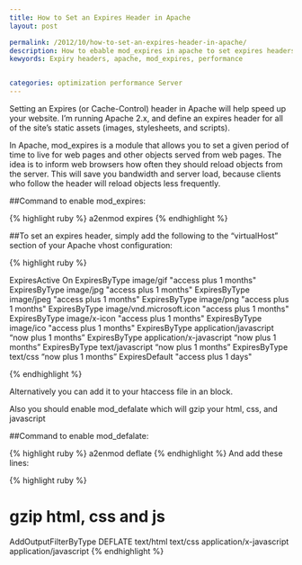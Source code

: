 ```yaml
---
title: How to Set an Expires Header in Apache
layout: post

permalink: /2012/10/how-to-set-an-expires-header-in-apache/
description: How to ebable mod_expires in apache to set expires headers in apache
kewyords: Expiry headers, apache, mod_expires, performance


categories: optimization performance Server
---
```


Setting an Expires (or Cache-Control) header in Apache will help speed up your website. I’m running Apache 2.x, and define an expires header for all of the site’s static assets (images, stylesheets, and scripts).

In Apache, mod_expires is a module that allows you to set a given period of time to live for web pages and other objects served from web pages. The idea is to inform web browsers how often they should reload objects from the server. This will save you bandwidth and server load, because clients who follow the header will reload objects less frequently.

##Command to enable mod_expires:

{% highlight ruby %}
a2enmod expires
{% endhighlight %}

##To set an expires header, simply add the following to the “virtualHost” section of your Apache vhost configuration:

{% highlight ruby %}

ExpiresActive On
ExpiresByType image/gif "access plus 1 months"
ExpiresByType image/jpg "access plus 1 months"
ExpiresByType image/jpeg "access plus 1 months"
ExpiresByType image/png "access plus 1 months"
ExpiresByType image/vnd.microsoft.icon "access plus 1 months"
ExpiresByType image/x-icon "access plus 1 months"
ExpiresByType image/ico "access plus 1 months"
ExpiresByType application/javascript “now plus 1 months”
ExpiresByType application/x-javascript “now plus 1 months”
ExpiresByType text/javascript “now plus 1 months”
ExpiresByType text/css “now plus 1 months”
ExpiresDefault "access plus 1 days"

{% endhighlight %}

Alternatively you can add it to your htaccess file in an block.

Also you should enable mod_defalate which will gzip your html, css, and javascript

##Command to enable mod_defalate:

{% highlight ruby %}
a2enmod deflate
{% endhighlight %}
And add these lines:

{% highlight ruby %}
# gzip html, css and js
AddOutputFilterByType DEFLATE text/html text/css application/x-javascript application/javascript
{% endhighlight %}

